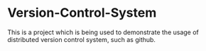 # Version-Control-System
This is a project which is being used to demonstrate the usage of distributed version control system, such as github.
